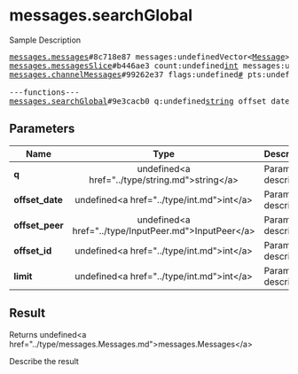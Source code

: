 # messages.searchGlobal

Sample Description

<pre>
<a href="../constructor/messages.messages">messages.messages</a>#8c718e87 messages:undefinedVector&lt;<a href="../type/Message.md">Message</a>&gt; chats:undefinedVector&lt;<a href="../type/Chat.md">Chat</a>&gt; users:undefinedVector&lt;<a href="../type/User.md">User</a>&gt; = undefined<a href="../type/messages.Messages.md">messages.Messages</a>;
<a href="../constructor/messages.messagesSlice">messages.messagesSlice</a>#b446ae3 count:undefined<a href="../type/int.md">int</a> messages:undefinedVector&lt;<a href="../type/Message.md">Message</a>&gt; chats:undefinedVector&lt;<a href="../type/Chat.md">Chat</a>&gt; users:undefinedVector&lt;<a href="../type/User.md">User</a>&gt; = undefined<a href="../type/messages.Messages.md">messages.Messages</a>;
<a href="../constructor/messages.channelMessages">messages.channelMessages</a>#99262e37 flags:undefined<a href="../type/#.md">#</a> pts:undefined<a href="../type/int.md">int</a> count:undefined<a href="../type/int.md">int</a> messages:undefinedVector&lt;<a href="../type/Message.md">Message</a>&gt; chats:undefinedVector&lt;<a href="../type/Chat.md">Chat</a>&gt; users:undefinedVector&lt;<a href="../type/User.md">User</a>&gt; = undefined<a href="../type/messages.Messages.md">messages.Messages</a>;

---functions---
<a href="../method/messages.searchGlobal.md">messages.searchGlobal</a>#9e3cacb0 q:undefined<a href="../type/string.md">string</a> offset_date:undefined<a href="../type/int.md">int</a> offset_peer:undefined<a href="../type/InputPeer.md">InputPeer</a> offset_id:undefined<a href="../type/int.md">int</a> limit:undefined<a href="../type/int.md">int</a> = undefined<a href="../type/messages.Messages.md">messages.Messages</a>;
</pre>

## Parameters

| Name | Type | Description |
|------|:----:|-------------|
| **q** | undefined&lt;a href=&#34;../type/string.md&#34;&gt;string&lt;/a&gt; | Param description |
| **offset_date** | undefined&lt;a href=&#34;../type/int.md&#34;&gt;int&lt;/a&gt; | Param description |
| **offset_peer** | undefined&lt;a href=&#34;../type/InputPeer.md&#34;&gt;InputPeer&lt;/a&gt; | Param description |
| **offset_id** | undefined&lt;a href=&#34;../type/int.md&#34;&gt;int&lt;/a&gt; | Param description |
| **limit** | undefined&lt;a href=&#34;../type/int.md&#34;&gt;int&lt;/a&gt; | Param description |

## Result

Returns undefined&lt;a href=&#34;../type/messages.Messages.md&#34;&gt;messages.Messages&lt;/a&gt;

Describe the result

